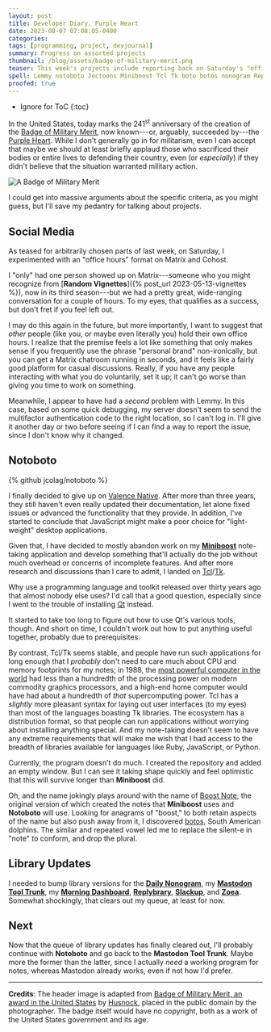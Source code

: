 ```yaml
---
layout: post
title: Developer Diary, Purple Heart
date: 2023-08-07 07:08:05-0400
categories:
tags: [programming, project, devjournal]
summary: Progress on assorted projects
thumbnail: /blog/assets/badge-of-military-merit.png
teaser: This week's projects include reporting back on Saturday's "office hours," new project Notoboto, and a batch of library updates.
spell: Lemmy notoboto Jectoons Miniboost Tcl Tk boto botos nonogram Replybrary Slackup Zoea Husnock
proofed: true
---
```


* Ignore for ToC
{:toc}

In the United States, today marks the 241<sup>st</sup> anniversary of the creation of the [Badge of Military Merit](https://en.wikipedia.org/wiki/Badge_of_Military_Merit), now known---or, arguably, succeeded by---the [Purple Heart](https://en.wikipedia.org/wiki/Purple_Heart).  While I don't generally go in for militarism, even I can accept that maybe we should at least briefly applaud those who sacrificed their bodies or entire lives to defending their country, even (or *especially*) if they didn't believe that the situation warranted military action.

![A Badge of Military Merit](/blog/assets/badge-of-military-merit.png "Not to derail the topic, but it vaguely surprises that, at least to my knowledge, nobody produces a military-themed parody of Lucky Charms cereal...")

I could get into massive arguments about the specific criteria, as you might guess, but I'll save my pedantry for talking about projects.

## Social Media

As teased for arbitrarily chosen parts of last week, on Saturday, I experimented with an "office hours" format on Matrix and Cohost.

I "only" had one person showed up on Matrix---someone who you might recognize from [**Random Vignettes**]({% post_url 2023-05-13-vignettes %}), now in its third season---but we had a pretty great, wide-ranging conversation for a couple of hours.  To my eyes, that qualifies as a success, but don't fret if you feel left out.

I may do this again in the future, but more importantly, I want to suggest that *other* people (like you, or maybe even literally you) hold their own office hours.  I realize that the premise feels a lot like something that only makes sense if you frequently use the phrase "personal brand" non-ironically, but you can get a Matrix chatroom running in seconds, and it feels like a fairly good platform for casual discussions.  Really, if you have any people interacting with what you do voluntarily, set it up; it can't go worse than giving you time to work on something.

Meanwhile, I appear to have had a *second* problem with Lemmy.  In this case, based on some quick debugging, my server doesn't seem to send the multifactor authentication code to the right location, so I can't log in.  I'll give it another day or two before seeing if I can find a way to report the issue, since I don't know why it changed.

## Notoboto

{% github jcolag/notoboto %}

I finally decided to give up on [Valence Native](https://github.com/valence-native/valence-native).  After more than three years, they still haven't even really updated their documentation, let alone fixed issues or advanced the functionality that they provide.  In addition, I've started to conclude that JavaScript might make a poor choice for "light-weight" desktop applications.

Given that, I have decided to mostly abandon work on my [**Miniboost**](https://github.com/jcolag/Miniboost) note-taking application and develop something that'll actually do the job without much overhead or concerns of incomplete features.  And after more research and discussions than I care to admit, I landed on [Tcl](https://en.wikipedia.org/wiki/Tcl)/[Tk](https://en.wikipedia.org/wiki/Tk_%28software%29).

Why use a programming language and toolkit released over thirty years ago that almost nobody else uses?  I'd call that a good question, especially since I went to the trouble of installing [Qt](https://www.qt.io/) instead.

It started to take too long to figure out how to use Qt's various tools, though.  And short on time, I couldn't work out how to put anything useful together, probably due to prerequisites.

By contrast, Tcl/Tk seems stable, and people have run such applications for long enough that I *probably* don't need to care much about CPU and memory footprints for my notes; in 1988, the [most powerful computer in the world](https://en.wikipedia.org/wiki/Connection_Machine) had less than a hundredth of the processing power on modern commodity graphics processors, and a high-end home computer would have had about a hundredth of *that* supercomputing power.  Tcl has a *slightly* more pleasant syntax for laying out user interfaces (to my eyes) than most of the languages boasting Tk libraries.  The ecosystem has a distribution format, so that people can run applications without worrying about installing anything special.  And my note-taking doesn't seem to have any extreme requirements that will make me wish that I had access to the breadth of libraries available for languages like Ruby, JavaScript, or Python.

Currently, the program doesn't do much.  I created the repository and added an empty window.  But I can see it taking shape quickly and feel optimistic that this will survive longer than **Miniboost** did.

Oh, and the name jokingly plays around with the name of [Boost Note](https://boostnote.io/), the original version of which created the notes that **Miniboost** uses and **Notoboto** will use.  Looking for anagrams of "boost," to both retain aspects of the name but also push away from it, I discovered [botos](https://en.wikipedia.org/wiki/Boto), South American dolphins.  The similar and repeated vowel led me to replace the silent-e in "note" to conform, and drop the plural.

## Library Updates

I needed to bump library versions for the [**Daily Nonogram**](https://github.com/jcolag/picture-nonogram), my [**Mastodon Tool Trunk**](https://github.com/jcolag/tool-trunk), my [**Morning Dashboard**](https://github.com/jcolag/dash), [**Replybrary**](https://github.com/jcolag/library-twtterbot), [**Slackup**](https://github.com/jcolag/slackup), and [**Zoea**](https://github.com/jcolag/zoea).  Somewhat shockingly, that clears out my queue, at least for now.

## Next

Now that the queue of library updates has finally cleared out, I'll probably continue with **Notoboto** and go back to the **Mastodon Tool Trunk**.  Maybe more the former than the latter, since I actually *need* a working program for notes, whereas Mastodon already works, even if not how I'd prefer.

* * *

**Credits**:  The header image is adapted from [Badge of Military Merit, an award in the United States](https://commons.wikimedia.org/wiki/File:MeritBadge.jpg) by [Husnock](https://en.wikipedia.org/wiki/User:Husnock), placed in the public domain by the photographer.  The badge itself would have no copyright, both as a work of the United States government and its age.
